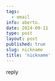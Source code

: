 ```yaml
---
tags:
  - email
info: aberto.
date: 2024-09-11
type: post
layout: post
published: true
slug: nickname
title: 'nickname'
---
```


reply